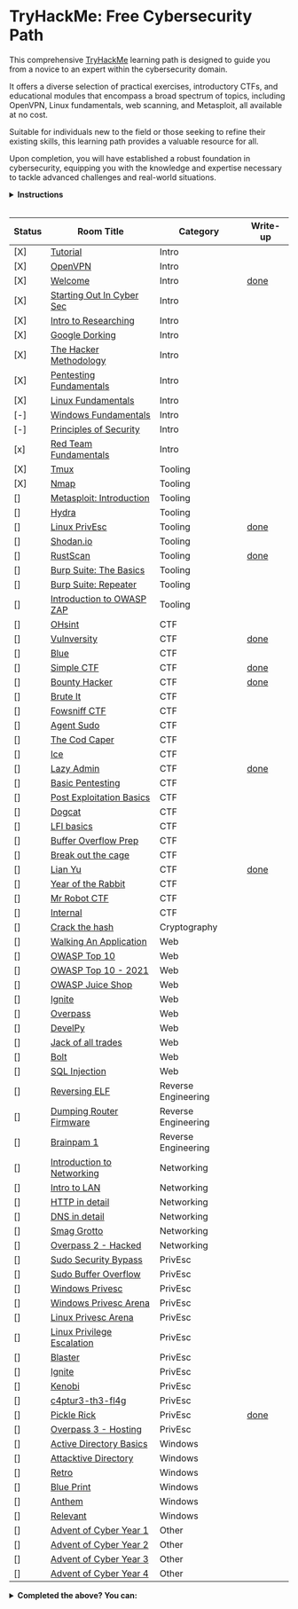 # TryHackMe: Free Cybersecurity Path

This comprehensive [TryHackMe](https://tryhackme.com) learning path is designed to guide you from a novice to an expert within the cybersecurity domain. 

It offers a diverse selection of practical exercises, introductory CTFs, and educational modules that encompass a broad spectrum of topics, including OpenVPN, Linux fundamentals, web scanning, and Metasploit, all available at no cost.

Suitable for individuals new to the field or those seeking to refine their existing skills, this learning path provides a valuable resource for all.

Upon completion, you will have established a robust foundation in cybersecurity, equipping you with the knowledge and expertise necessary to tackle advanced challenges and real-world situations.

<details>
  <summary>
    <b>Instructions</b>
  </summary>

  You can find instructions on how to use this repository at [INSTRUCTIONS.md](/INSTRUCTIONS.md).
</details>

<br/>

<!-- [] -->
<!-- [] -->

| Status | Room Title                                                                    | Category            | Write-up                                 |
| ---    | ---                                                                           | ---                 | ---                                      |
| [X]      | [Tutorial](https://tryhackme.com/room/tutorial)                               | Intro               |                                          |
| [X]      | [OpenVPN](https://tryhackme.com/room/openvpn)                                 | Intro               |                                          |
| [X]      | [Welcome](https://tryhackme.com/jr/welcome)                                   | Intro               | [done](write-ups/level1/Welcome)         |
| [X]      | [Starting Out In Cyber Sec](https://tryhackme.com/room/startingoutincybersec) | Intro               |                                          |
| [X]      | [Intro to Researching](https://tryhackme.com/room/introtoresearch)            | Intro               |                                          |
| [X]      | [Google Dorking](https://tryhackme.com/room/googledorking)                    | Intro               |                                          |
| [X]      | [The Hacker Methodology](https://tryhackme.com/room/hackermethodology)        | Intro               |                                          |
| [X]      | [Pentesting Fundamentals](https://tryhackme.com/room/pentestingfundamentals)  | Intro               |                                          |
| [X]      | [Linux Fundamentals](https://tryhackme.com/module/linux-fundamentals)         | Intro               |                                          |
| [-]      | [Windows Fundamentals](https://tryhackme.com/module/windows-fundamentals)     | Intro               |                                          |
| [-]      | [Principles of Security](https://tryhackme.com/room/principlesofsecurity)     | Intro               |                                          |
| [x]      | [Red Team Fundamentals](https://tryhackme.com/room/redteamfundamentals)       | Intro               |                                          |
| [X]      | [Tmux](https://tryhackme.com/room/rptmux)                                     | Tooling             |                                          |
| [X]      | [Nmap](https://tryhackme.com/room/furthernmap)                                | Tooling             |                                          |
| []      | [Metasploit: Introduction](https://tryhackme.com/room/metasploitintro)        | Tooling             |                                          |
| []      | [Hydra](https://tryhackme.com/room/hydra)                                     | Tooling             |                                          |
| []      | [Linux PrivEsc](https://tryhackme.com/room/linuxprivesc)                      | Tooling             | [done](write-ups/level2/Linux%20PrivEsc) |
| []      | [Shodan.io](https://tryhackme.com/room/shodan)                                | Tooling             |                                          |
| []      | [RustScan](https://tryhackme.com/room/rustscan)                               | Tooling             | [done](write-ups/level2/RustScan)        |
| []      | [Burp Suite: The Basics](https://tryhackme.com/room/burpsuitebasics)          | Tooling             |                                          |
| []      | [Burp Suite: Repeater](https://tryhackme.com/room/burpsuiterepeater)          | Tooling             |                                          |
| []      | [Introduction to OWASP ZAP](https://tryhackme.com/room/learnowaspzap)         | Tooling             |                                          |
| []      | [OHsint](https://tryhackme.com/room/ohsint)                                   | CTF                 |                                          |
| []      | [Vulnversity](https://tryhackme.com/room/vulnversity)                         | CTF                 | [done](write-ups/level2/Vulnversity)     |
| []      | [Blue](https://tryhackme.com/room/blue)                                       | CTF                 |                                          |
| []      | [Simple CTF](https://tryhackme.com/room/easyctf)                              | CTF                 | [done](write-ups/level2/Simple%20CTF)    |
| []      | [Bounty Hacker](https://tryhackme.com/room/cowboyhacker)                      | CTF                 | [done](write-ups/level2/Bounty%20Hacker) |
| []      | [Brute It](https://tryhackme.com/room/bruteit)                                | CTF                 |                                          |
| []      | [Fowsniff CTF](https://tryhackme.com/room/ctf)                                | CTF                 |                                          |
| []      | [Agent Sudo](https://tryhackme.com/room/agentsudoctf)                         | CTF                 |                                          |
| []      | [The Cod Caper](https://tryhackme.com/room/thecodcaper)                       | CTF                 |                                          |
| []      | [Ice](https://tryhackme.com/room/ice)                                         | CTF                 |                                          |
| []      | [Lazy Admin](https://tryhackme.com/room/lazyadmin)                            | CTF                 | [done](write-ups/level3/Lazy%20Admin)    |
| []      | [Basic Pentesting](https://tryhackme.com/room/basicpentestingjt)              | CTF                 |                                          |
| []      | [Post Exploitation Basics](https://tryhackme.com/room/postexploit)            | CTF                 |                                          |
| []      | [Dogcat](https://tryhackme.com/room/dogcat)                                   | CTF                 |                                          |
| []      | [LFI basics](https://tryhackme.com/room/lfibasics)                            | CTF                 |                                          |
| []      | [Buffer Overflow Prep](https://tryhackme.com/room/bufferoverflowprep)         | CTF                 |                                          |
| []      | [Break out the cage](https://tryhackme.com/room/breakoutthecage1)             | CTF                 |                                          |
| []      | [Lian Yu](https://tryhackme.com/room/lianyu)                                  | CTF                 | [done](write-ups/level8/Lian%20Yu)       |
| []      | [Year of the Rabbit](https://tryhackme.com/room/yearoftherabbit)              | CTF                 |                                          |
| []      | [Mr Robot CTF](https://tryhackme.com/room/mrrobot)                            | CTF                 |                                          |
| []      | [Internal](https://tryhackme.com/room/internal)                               | CTF                 |                                          |
| []      | [Crack the hash](https://tryhackme.com/room/crackthehash)                     | Cryptography        |                                          |
| []      | [Walking An Application](https://tryhackme.com/room/walkinganapplication)     | Web                 |                                          |
| []      | [OWASP Top 10](https://tryhackme.com/room/owasptop10)                         | Web                 |                                          |
| []      | [OWASP Top 10 - 2021](https://tryhackme.com/room/owasptop102021)              | Web                 |                                          |
| []      | [OWASP Juice Shop](https://tryhackme.com/room/owaspjuiceshop)                 | Web                 |                                          |
| []      | [Ignite](https://tryhackme.com/room/ignite)                                   | Web                 |                                          |
| []      | [Overpass](https://tryhackme.com/room/overpass)                               | Web                 |                                          |
| []      | [DevelPy](https://tryhackme.com/room/bsidesgtdevelpy)                         | Web                 |                                          |
| []      | [Jack of all trades](https://tryhackme.com/room/jackofalltrades)              | Web                 |                                          |
| []      | [Bolt](https://tryhackme.com/room/bolt)                                       | Web                 |                                          |
| []      | [SQL Injection](https://tryhackme.com/room/sqlinjectionlm)                    | Web                 |                                          |
| []      | [Reversing ELF](https://tryhackme.com/room/reverselfiles)                     | Reverse Engineering |                                          |
| []      | [Dumping Router Firmware](https://tryhackme.com/room/rfirmware)               | Reverse Engineering |                                          |
| []      | [Brainpam 1](https://tryhackme.com/room/brainpan)                             | Reverse Engineering |                                          |
| []      | [Introduction to Networking](https://tryhackme.com/room/introtonetworking)    | Networking          |                                          |
| []      | [Intro to LAN](https://tryhackme.com/room/introtolan)                         | Networking          |                                          |
| []      | [HTTP in detail](https://tryhackme.com/room/httpindetail)                     | Networking          |                                          |
| []      | [DNS in detail](https://tryhackme.com/room/dnsindetail)                       | Networking          |                                          |
| []      | [Smag Grotto](https://tryhackme.com/room/smaggrotto)                          | Networking          |                                          |
| []      | [Overpass 2 - Hacked](https://tryhackme.com/room/overpass2hacked)             | Networking          |                                          |
| []      | [Sudo Security Bypass](https://tryhackme.com/room/sudovulnsbypass)            | PrivEsc             |                                          |
| []      | [Sudo Buffer Overflow](https://tryhackme.com/room/sudovulnsbof)               | PrivEsc             |                                          |
| []      | [Windows Privesc](https://tryhackme.com/room/windows10privesc)                | PrivEsc             |                                          |
| []      | [Windows Privesc Arena](https://tryhackme.com/room/windowsprivescarena)       | PrivEsc             |                                          |
| []      | [Linux Privesc Arena](https://tryhackme.com/room/linuxprivescarena)           | PrivEsc             |                                          |
| []      | [Linux Privilege Escalation](https://tryhackme.com/room/linprivesc)           | PrivEsc             |                                          |
| []      | [Blaster](https://tryhackme.com/room/blaster)                                 | PrivEsc             |                                          |
| []      | [Ignite](https://tryhackme.com/room/ignite)                                   | PrivEsc             |                                          |
| []      | [Kenobi](https://tryhackme.com/room/kenobi)                                   | PrivEsc             |                                          |
| []      | [c4ptur3-th3-fl4g](https://tryhackme.com/room/c4ptur3th3fl4g)                 | PrivEsc             |                                          |
| []      | [Pickle Rick](https://tryhackme.com/room/picklerick)                          | PrivEsc             | [done](write-ups/level7/Pickle%20Rick)   |
| []      | [Overpass 3 - Hosting](https://tryhackme.com/room/overpass3hosting)           | PrivEsc             |                                          |
| []      | [Active Directory Basics](https://tryhackme.com/room/winadbasics)             | Windows             |                                          |
| []      | [Attacktive Directory](https://tryhackme.com/room/attacktivedirectory)        | Windows             |                                          |
| []      | [Retro](https://tryhackme.com/room/retro)                                     | Windows             |                                          |
| []      | [Blue Print](https://tryhackme.com/room/blueprint)                            | Windows             |                                          |
| []      | [Anthem](https://tryhackme.com/room/anthem)                                   | Windows             |                                          |
| []      | [Relevant](https://tryhackme.com/room/relevant)                               | Windows             |                                          |
| []      | [Advent of Cyber Year 1](https://tryhackme.com/room/25daysofchristmas)        | Other               |                                          |
| []      | [Advent of Cyber Year 2](https://tryhackme.com/room/adventofcyber2)           | Other               |                                          |
| []      | [Advent of Cyber Year 3](https://tryhackme.com/room/adventofcyber3)           | Other               |                                          |
| []      | [Advent of Cyber Year 4](https://tryhackme.com/room/adventofcyber4)           | Other               |                                          |

<!-- Rooms that where made private: -->
<!-- | []      | [Crash Course Pentesting](https://tryhackme.com/room/ccpentesting)       | Intro               |                                          | -->
<!-- | []      | [Sublist3r](https://tryhackme.com/room/rpsublist3r)                      | Tooling             |                                          | -->
<!-- | []      | [Web Scanning](https://tryhackme.com/room/rpwebscanning)                 | Tooling             |                                          | -->
<!-- | []      | [Intro to x86 64](https://tryhackme.com/room/introtox8664)               | Reverse Engineering |                                          | -->
<!-- | []      | [CC Ghidra](https://tryhackme.com/room/ccghidra)                         | Reverse Engineering |                                          | -->
<!-- | []      | [CC Radare2](https://tryhackme.com/room/ccradare2)                       | Reverse Engineering |                                          | -->
<!-- | []      | [CC Steganography](https://tryhackme.com/room/ccstego)                   | Reverse Engineering |                                          | -->
<!-- | []      | [Reverse Engineering](https://tryhackme.com/room/reverseengineering)     | Reverse Engineering |                                          | -->

<details>
  <summary>
    <b>Completed the above? You can:</b>
  </summary>

  - Subscribe to TryHackMe to get paths featuring subscriber-only rooms, use my [referral link](https://tryhackme.com/signup?referrer=6291c8b35002ba0050e92637) to get a ***5$*** discount!
  - New challenge rooms are released weekly, have a go at them before the write-ups come out!
  - Create your challenge rooms for TryHackMe.
  - Join the TryHackMe King of the Hill (KOTH) challenges, check out my [KOTH toolkit repository](https://github.com/migueltc13/KoTH-Tools), for a collection of tools and scripts to help you win.
  - Sign up to other platforms such as [CTF time](https://ctftime.org/) and take part in competitive CTFs.
</details>
